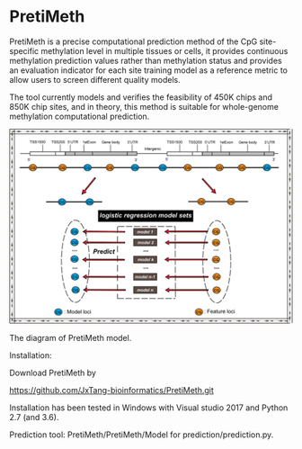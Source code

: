 # PretiMeth

PretiMeth is a precise computational prediction method of the CpG site-specific methylation level in multiple tissues or cells, it provides continuous methylation prediction values rather than methylation status and provides an evaluation indicator for each site training model as a reference metric to allow users to screen different quality models.

The tool currently models and verifies the feasibility of 450K chips and 850K chip sites, and in theory, this method is suitable for whole-genome methylation computational prediction.

![image](https://github.com/JxTang-bioinformatics/PretiMeth/blob/master/images/web_picture0724_2.png)

The diagram of PretiMeth model.

Installation:

Download PretiMeth by

https://github.com/JxTang-bioinformatics/PretiMeth.git

Installation has been tested in Windows with Visual studio 2017 and Python 2.7 (and 3.6).

Prediction tool:
PretiMeth/PretiMeth/Model for prediction/prediction.py.
